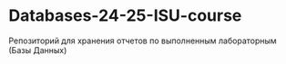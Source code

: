 # Databases-24-25-ISU-course
Репозиторий для хранения отчетов по выполненным лабораторным (Базы Данных)
